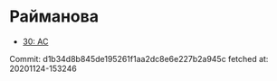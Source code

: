 # Райманова
- [30: AC](30.md)

Commit: d1b34d8b845de195261f1aa2dc8e6e227b2a945c
 fetched at: 20201124-153246
